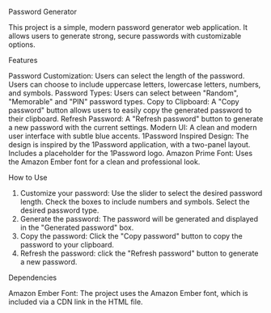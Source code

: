 Password Generator

This project is a simple, modern password generator web application. It allows users to generate strong, secure passwords with customizable options.

 Features

 Password Customization:
     Users can select the length of the password.
     Users can choose to include uppercase letters, lowercase letters, numbers, and symbols.
 Password Types:
     Users can select between "Random", "Memorable" and "PIN" password types.
 Copy to Clipboard:
     A "Copy password" button allows users to easily copy the generated password to their clipboard.
 Refresh Password:
     A "Refresh password" button to generate a new password with the current settings.
 Modern UI:
     A clean and modern user interface with subtle blue accents.
 1Password Inspired Design:
     The design is inspired by the 1Password application, with a two-panel layout.
     Includes a placeholder for the 1Password logo.
 Amazon Prime Font:
     Uses the Amazon Ember font for a clean and professional look.

 How to Use

1.  Customize your password:
     Use the slider to select the desired password length.
     Check the boxes to include numbers and symbols.
     Select the desired password type.
2.  Generate the password: The password will be generated and displayed in the "Generated password" box.
3.  Copy the password: Click the "Copy password" button to copy the password to your clipboard.
4.  Refresh the password: click the "Refresh password" button to generate a new password.

 Dependencies

 Amazon Ember Font: The project uses the Amazon Ember font, which is included via a CDN link in the HTML file.


